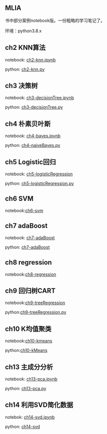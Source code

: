 ##  MLIA

书中部分案例notebook版。一份粗略的学习笔记了。

环境：python3.8.x

## ch2 KNN算法

notebook: [ch2-knn.ipynb](./ch02/ch2-knn.ipynb)

python: [ch2-knn.py](./ch02/ch2-knn.py)

## ch3 决策树

notebook: [ch3-decisionTree.ipynb](./ch03/ch3-decisionTree.ipynb)

python: [ch3-decisionTree.py](./ch03/ch3-decisionTree.py)

## ch4 朴素贝叶斯

notebook: [ch4-bayes.ipynb](./ch04/ch4-bayes.ipynb)

python: [ch4-naiveBayes.py](./ch04/ch4-naiveBayes.py)

## ch5 Logistic回归

notebook: [ch5-logisticRegression](./ch05/ch5-logisticRegression.ipynb)

python: [ch5-logisticRegression.py](./ch05/ch5-logisticRegression.py)

## ch6 SVM

notebook:[ch6-svm](./ch06/ch6-svm.ipynb)



## ch7 adaBoost

notebook: [ch7-adaBoost](./ch07/ch7-adaBoost.ipynb)

python: [ch7-adaBoost](./ch07/ch7-adaBoost.py)

## ch8 regression

notebook:[ch8-regression](./ch08/ch8-regression.ipynb)



## ch9 回归树CART

notebook:[ch9-treeRegression](./ch09/ch9-treeRegression.ipynb)

python:[ch9-treeRegression.py](./ch09/ch9-treeRegression.py)

## ch10 K均值聚类

notebook:[ch10-kmeans](./ch10/ch10-kmeans.ipynb)

python:[ch10-kMeans](./ch10/ch10-kMeans.py)



## ch13 主成分分析

notebook: [ch13-pca.ipynb](./ch13/ch13-pca.ipynb)

python: [ch13-pca.py](./ch13/ch13-pca.py)

## ch14 利用SVD简化数据

notebok: [ch14-svd.ipynb](./ch14/ch14-svd.ipynb)

python: [ch14-svd](./ch14/ch14-svd.py)



